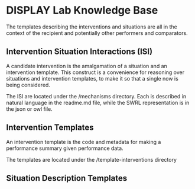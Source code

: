 # DISPLAY Lab Knowledge Base

The templates describing the interventions and situations are all in the context of the recipient and potentially other performers and comparators.

## Intervention Situation Interactions (ISI)
A candidate intervention is the amalgamation of a situation and an intervention template.
This construct is a convenience for reasoning over situations and intervention templates, to make it so that a single now is being considered.

The ISI are located under the /mechanisms directory.
Each is described in natural language in the readme.md file, while the SWRL representation is in the json or owl file.

## Intervention Templates
An intervention template is the code and metadata for making a performance summary given performance data.

The templates are located under the /template-interventions directory

## Situation Description Templates

